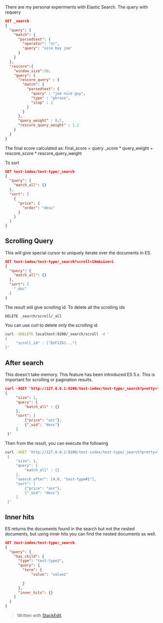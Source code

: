 
There are my personal experiments with Elastic Search.
The query with requery
```json
GET _search
{
  "query": {
    "match": {
      "parsedtext": {
        "operator": "or",
        "query": "nice buy joe"
      }
    }
  },
  "rescore":{
    "window_size":50,
    "query": {
      "rescore_query" : {
        "match": {
          "parsedtext": {
            "query" : "joe nice guy",
            "type" : "phrase",
            "slop" : 2
          }
        }
      },
      "query_weight" : 0.7,
      "rescore_query_weight" : 1.2
    }
  }
}
```

The final score calculated as:
final_score = query _score * query_weight + rescore_score * rescore_query_weight

To sort 
```json
GET test-index/test-type/_search
{
  "query": {
    "match_all": {}
  },
  "sort": [
    {
      "price": {
        "order": "desc"
      }
    }
  ]
}
```
## Scrolling Query
This will give special cursor to uniquely iterate over the documents in ES.
```json
GET test-index/test-type/_search?scroll=10m&size=1
{
  "query": {
    "match_all": {}
  },
  "sort": [
    "_doc"
  ]
}
```
The result will give scrolling id.
To delete all the scrolling ids
```
DELETE _search/scroll/_all
```

You can use curl to delete only the scrolling id
```bash
curl -XDELETE localhost:9200/_search/scroll -d '
{
     "scroll_id" : ["DnF1ZXJ..."]
}'
```

## After search
This doesn't take memory. This feature has been introduced ES 5.x. This is important for scrolling or pagination results. 

```json
curl -XGET 'http://127.0.0.1:9200/test-index/test-type/_search?pretty=true' -d '
{
     "size": 1,
     "query": {
         "match_all" : {}
     },
     "sort": [
         {"price": "asc"},
         {"_uid": "desc"}
     ]
 }'
```
Then from the result, you can execute the following

```bash
curl -XGET 'http://127.0.0.1:9200/test-index/test-type/_search?pretty=true' -d '
 {
     "size": 1,
     "query": {
         "match_all" : {}
     },
     "search_after": [4.0, "test-type#1"],
     "sort": [
         {"price": "asc"},
         {"_uid": "desc"}
     ]
 }'
```

## Inner hits
ES returns the documents found in the search but not the nested documents, but using inner hits you can find the nested documents as well.

```json
GET test-index/test-type/_search
{
  "query": {
    "has_child": {
      "type": "test-type2",
      "query": {
        "term": {
            "value": "value1"
          
        }
      },
      "inner_hits": {}
    }
  }
}
```

> Written with [StackEdit](https://stackedit.io/).
<!--stackedit_data:
eyJoaXN0b3J5IjpbLTE3ODQ2MTU2NjksLTczNTMzMDc4Nyw1ND
c1ODUxNjEsLTE5NDQ4NDM3OTYsMjA5MzQzMDExMSwyMDM2OTE4
MDgzLDQ0Njk5NTY4MSw3MDEwMzcxMDQsODc2MjE1MzE5LC01MT
U1NTE2NTMsLTk2NzcyODgxMiwxMTM3MjczODIyLDEyMTE5NjMw
MzksOTg1OTE5MzY1LDE0MTE4NjY3M119
-->